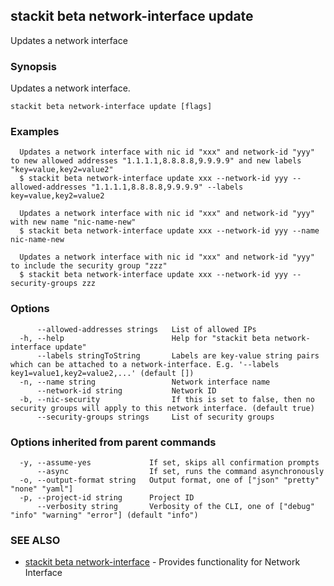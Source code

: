 ## stackit beta network-interface update

Updates a network interface

### Synopsis

Updates a network interface.

```
stackit beta network-interface update [flags]
```

### Examples

```
  Updates a network interface with nic id "xxx" and network-id "yyy" to new allowed addresses "1.1.1.1,8.8.8.8,9.9.9.9" and new labels "key=value,key2=value2"
  $ stackit beta network-interface update xxx --network-id yyy --allowed-addresses "1.1.1.1,8.8.8.8,9.9.9.9" --labels key=value,key2=value2

  Updates a network interface with nic id "xxx" and network-id "yyy" with new name "nic-name-new"
  $ stackit beta network-interface update xxx --network-id yyy --name nic-name-new

  Updates a network interface with nic id "xxx" and network-id "yyy" to include the security group "zzz"
  $ stackit beta network-interface update xxx --network-id yyy --security-groups zzz
```

### Options

```
      --allowed-addresses strings   List of allowed IPs
  -h, --help                        Help for "stackit beta network-interface update"
      --labels stringToString       Labels are key-value string pairs which can be attached to a network-interface. E.g. '--labels key1=value1,key2=value2,...' (default [])
  -n, --name string                 Network interface name
      --network-id string           Network ID
  -b, --nic-security                If this is set to false, then no security groups will apply to this network interface. (default true)
      --security-groups strings     List of security groups
```

### Options inherited from parent commands

```
  -y, --assume-yes             If set, skips all confirmation prompts
      --async                  If set, runs the command asynchronously
  -o, --output-format string   Output format, one of ["json" "pretty" "none" "yaml"]
  -p, --project-id string      Project ID
      --verbosity string       Verbosity of the CLI, one of ["debug" "info" "warning" "error"] (default "info")
```

### SEE ALSO

* [stackit beta network-interface](./stackit_beta_network-interface.md)	 - Provides functionality for Network Interface

